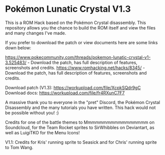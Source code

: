 # Pokémon Lunatic Crystal V1.3

This is a ROM Hack based on the Pokémon Crystal disassembly. This repository allows you the chance to build the ROM itself and view the files and many changes I've made.

If you prefer to download the patch or view documents here are some links down below:

https://www.pokecommunity.com/threads/pokemon-lunatic-crystal-v1-3.525483/ - Download the patch, has full description of features, screenshots and credits.
https://www.romhacking.net/hacks/8345/ - Download the patch, has full description of features, screenshots and credits.

Download patch (V1.3): https://workupload.com/file/XcpkSQdr9gC
Download docs: https://workupload.com/file/fr4RXunC7F7

A massive thank you to everyone in the "pret" Discord, the Pokémon Crystal Disassembly and the many tutorials you have written. This hack would not be possible without you! :)

Credits for one of the battle themes to Mmmmmmmmmmmmmmmmm on Soundcloud, for the Team Rocket sprites to SirWhibbles on Deviantart, as well as LuigiTKO for the Menu Icons!

V1.1: Credits for Kris' running sprite to Seasick and for Chris' running sprite to Tom Wang.

